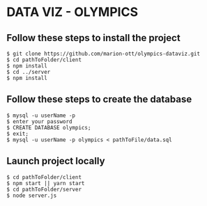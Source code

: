 # DATA VIZ - OLYMPICS

## Follow these steps to install the project 

```shell
$ git clone https://github.com/marion-ott/olympics-dataviz.git
$ cd pathToFolder/client
$ npm install
$ cd ../server
$ npm install
```

## Follow these steps to create the database
```shell
$ mysql -u userName -p
$ enter your password
$ CREATE DATABASE olympics;
$ exit;
$ mysql -u userName -p olympics < pathToFile/data.sql
```

## Launch project locally
```shell
$ cd pathToFolder/client
$ npm start || yarn start
$ cd pathToFolder/server
$ node server.js
```

